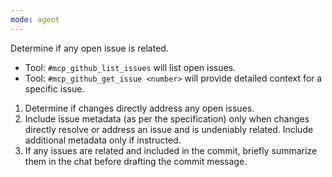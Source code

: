```yaml
---
mode: agent
---
```


Determine if any open issue is related.

- Tool: `#mcp_github_list_issues` will list open issues.
- Tool: `#mcp_github_get_issue <number>` will provide detailed context for a specific issue.
1. Determine if changes directly address any open issues.
2. Include issue metadata (as per the specification) only when changes directly resolve or address an issue
   and is undeniably related.
   Include additional metadata only if instructed.
3. If any issues are related and included in the commit,
   briefly summarize them in the chat before drafting the commit message.
